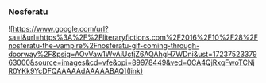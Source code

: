 ### Nosferatu
![https://www.google.com/url?sa=i&url=https%3A%2F%2Fliteraryfictions.com%2F2016%2F10%2F28%2Fnosferatu-the-vampire%2Fnosferatu-gif-coming-through-doorway%2F&psig=AOvVaw1WvAiUctjZ6AQAhgH7WDni&ust=1723752337963000&source=images&cd=vfe&opi=89978449&ved=0CA4QjRxqFwoTCNjR0YKk9YcDFQAAAAAdAAAAABAQ](link)

<!--
**RenatinhaXpp/RenatinhaXpp** is a ✨ _special_ ✨ repository because its `README.md` (this file) appears on your GitHub profile.

Here are some ideas to get you started:

- 🔭 I’m currently working on ...
- 🌱 I’m currently learning ...
- 👯 I’m looking to collaborate on ...
- 🤔 I’m looking for help with ...
- 💬 Ask me about ...
- 📫 How to reach me: ...
- 😄 Pronouns: ...
- ⚡ Fun fact: ...
-->
